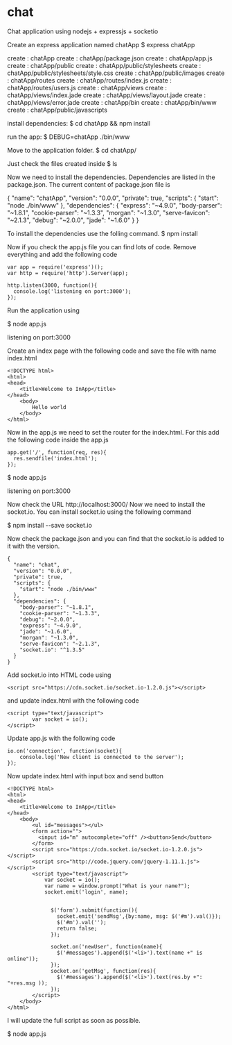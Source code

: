 # chat
Chat application using  nodejs + expressjs + socketio

Create an express application named chatApp
$ express chatApp

   create : chatApp
   create : chatApp/package.json
   create : chatApp/app.js
   create : chatApp/public
   create : chatApp/public/stylesheets
   create : chatApp/public/stylesheets/style.css
   create : chatApp/public/images
   create : chatApp/routes
   create : chatApp/routes/index.js
   create : chatApp/routes/users.js
   create : chatApp/views
   create : chatApp/views/index.jade
   create : chatApp/views/layout.jade
   create : chatApp/views/error.jade
   create : chatApp/bin
   create : chatApp/bin/www
   create : chatApp/public/javascripts

   install dependencies:
     $ cd chatApp && npm install

   run the app:
     $ DEBUG=chatApp ./bin/www

Move to the application folder.
$ cd chatApp/

Just check the files created inside
$ ls

Now we need to install the dependencies. Dependencies are listed in the package.json. The current content of package.json file is

{
  "name": "chatApp",
  "version": "0.0.0",
  "private": true,
  "scripts": {
    "start": "node ./bin/www"
  },
  "dependencies": {
    "express": "~4.9.0",
    "body-parser": "~1.8.1",
    "cookie-parser": "~1.3.3",
    "morgan": "~1.3.0",
    "serve-favicon": "~2.1.3",
    "debug": "~2.0.0",
    "jade": "~1.6.0"
  }
}

To install the dependencies use the folling command.
$ npm install

Now if you check the app.js file you can find lots of code. Remove everything and add the following code
	
	var app = require('express')();
	var http = require('http').Server(app);

	http.listen(3000, function(){
	  console.log('listening on port:3000');
	});

Run the application using

$ node app.js

listening on port:3000

Create an index page with the following code and save the file with name index.html
	
	<!DOCTYPE html>
	<html>
	<head>
		<title>Welcome to InApp</title>
	</head>
		<body>
		    Hello world
		</body>
	</html>

Now in the app.js we need to set the router for the index.html. For this add the following code inside the app.js

	app.get('/', function(req, res){
	  res.sendfile('index.html');
	});

$ node app.js

listening on port:3000

Now check the URL http://localhost:3000/
Now we need to install the socket.io. You can install socket.io using the following command

$ npm install --save socket.io

Now check the package.json and you can find that the socket.io is added to it with the version.

	{
	  "name": "chat",
	  "version": "0.0.0",
	  "private": true,
	  "scripts": {
	    "start": "node ./bin/www"
	  },
	  "dependencies": {
	    "body-parser": "~1.8.1",
	    "cookie-parser": "~1.3.3",
	    "debug": "~2.0.0",
	    "express": "~4.9.0",
	    "jade": "~1.6.0",
	    "morgan": "~1.3.0",
	    "serve-favicon": "~2.1.3",
	    "socket.io": "^1.3.5"
	  }
	}

Add socket.io into HTML code using 
	
	<script src="https://cdn.socket.io/socket.io-1.2.0.js"></script>

and update index.html with the following code
	
	<script type="text/javascript">
			var socket = io();
	</script>

Update app.js with the following code

	io.on('connection', function(socket){
		console.log('New client is connected to the server');
	});

Now update index.html with input box and send button

	<!DOCTYPE html>
	<html>
	<head>
		<title>Welcome to InApp</title>
	</head>
		<body>
		    <ul id="messages"></ul>
		    <form action="">
		      <input id="m" autocomplete="off" /><button>Send</button>
		    </form>
			<script src="https://cdn.socket.io/socket.io-1.2.0.js"></script>
			<script src="http://code.jquery.com/jquery-1.11.1.js"></script>
			<script type="text/javascript">
				var socket = io();
				var name = window.prompt("What is your name?");
				socket.emit('login', name);	
					

				  $('form').submit(function(){
				    socket.emit('sendMsg',{by:name, msg: $('#m').val()});
				    $('#m').val('');
				    return false;
				  });
				  
				  socket.on('newUser', function(name){
				    $('#messages').append($('<li>').text(name +" is online"));
				  });
				  socket.on('getMsg', function(res){
				    $('#messages').append($('<li>').text(res.by +": "+res.msg ));
				  });
			</script>
		</body>
	</html>

I will update the full script as soon as possible.

$ node app.js
